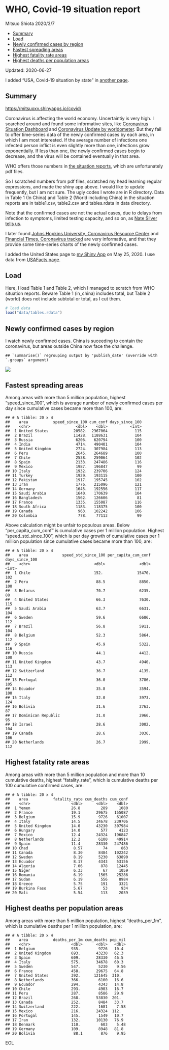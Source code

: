 WHO, Covid-19 situation report
================
Mitsuo Shiota
2020/3/7

  - [Summary](#summary)
  - [Load](#load)
  - [Newly confirmed cases by region](#newly-confirmed-cases-by-region)
  - [Fastest spreading areas](#fastest-spreading-areas)
  - [Highest fatality rate areas](#highest-fatality-rate-areas)
  - [Highest deaths per population
    areas](#highest-deaths-per-population-areas)

Updated: 2020-06-27

I added “USA, Covid-19 situation by state” in [another page](USA.md).

## Summary

<https://mitsuoxv.shinyapps.io/covid/>

Coronavirus is affecting the world economy. Uncertaintiy is very high. I
searched around and found some informative sites, like [Coronavirus
Situation
Dashboard](https://who.maps.arcgis.com/apps/opsdashboard/index.html#/c88e37cfc43b4ed3baf977d77e4a0667)
and [Coronavirus Update by
worldometer](https://www.worldometers.info/coronavirus/). But they fail
to offer time-series data of the newly confirmed cases by each area, in
which I am most interested. If the average number of infections one
infected person inflict is even slightly more than one, infections grow
exponentially. If less than one, the newly confirmed cases begin to
decrease, and the virus will be contained eventually in that area.

WHO offers those numbers in [the situation
reports](https://www.who.int/emergencies/diseases/novel-coronavirus-2019/situation-reports/),
which are unfortunately pdf files.

So I scratched numbers from pdf files, scratched my head learning
regular expressions, and made the shiny app above. I would like to
update frequently, but I am not sure. The ugly codes I wrote are in R
directory. Data in Table 1 (In China) and Table 2 (World including
China) in the situation reports are in table1.csv, table2.csv and
tables.rdata in data directory.

Note that the confirmed cases are not the actual cases, due to delays
from infection to symptoms, limited testing capacity, and so on, as
[Nate Silver tells
us](https://fivethirtyeight.com/features/coronavirus-case-counts-are-meaningless/).

I later found [Johns Hopkins University, Coronavirus Resource
Center](https://coronavirus.jhu.edu/) and [Financial Times, Coronavirus
tracked](https://www.ft.com/content/a26fbf7e-48f8-11ea-aeb3-955839e06441)
are very informative, and that they provide some time-series charts of
the newly confirmed cases.

I added the United States page to [my Shiny
App](https://mitsuoxv.shinyapps.io/covid/) on May 25, 2020. I use data
from [USAFacts
page](https://usafacts.org/visualizations/coronavirus-covid-19-spread-map/).

## Load

Here, I load Table 1 and Table 2, which I managed to scratch from WHO
situation reports. Beware Table 1 (in\_china) includes total, but Table
2 (world) does not include subtotal or total, as I cut them.

``` r
# load data
load("data/tables.rdata")
```

## Newly confirmed cases by region

I watch newly confirmed cases. China is suceeding to contain the
coronavirus, but areas outside China now face the challenge.

    ## `summarise()` regrouping output by 'publish_date' (override with `.groups` argument)

![](README_files/figure-gfm/chart-1.png)<!-- -->

## Fastest spreading areas

Among areas with more than 5 million population, highest
“speed\_since\_100”, which is average number of newly confirmed cases
per day since cumulative cases became more than 100, are:

    ## # A tibble: 20 x 4
    ##    area           speed_since_100 cum_conf days_since_100
    ##    <chr>                    <dbl>    <dbl>          <int>
    ##  1 United States           20582.  2367064            115
    ##  2 Brazil                  11428.  1188631            104
    ##  3 Russia                   6206.   620794            100
    ##  4 India                    4714.   490401            104
    ##  5 United Kingdom           2724.   307984            113
    ##  6 Peru                     2645.   264689            100
    ##  7 Chile                    2538.   259064            102
    ##  8 Spain                    2133.   247486            116
    ##  9 Mexico                   1987.   196847             99
    ## 10 Italy                    1932.   239706            124
    ## 11 Turkey                   1929.   193115            100
    ## 12 Pakistan                 1917.   195745            102
    ## 13 Iran                     1776.   215096            121
    ## 14 Germany                  1645.   192556            117
    ## 15 Saudi Arabia             1640.   170639            104
    ## 16 Bangladesh               1562.   126606             81
    ## 17 France                   1335.   155087            116
    ## 18 South Africa             1183.   118375            100
    ## 19 Canada                    963.   102242            106
    ## 20 Colombia                  778.    77113             99

Above calculation might be unfair to populous areas. Below
“per\_capita\_cum\_conf” is cumulative cases per 1 million population.
Highest “speed\_std\_since\_100”, which is per day growth of cumulative
cases per 1 million population since cumulative cases became more than
100, are:

    ## # A tibble: 20 x 4
    ##    area               speed_std_since_100 per_capita_cum_conf days_since_100
    ##    <chr>                            <dbl>               <dbl>          <int>
    ##  1 Chile                            152.               15470.            102
    ##  2 Peru                              88.5               8850.            100
    ##  3 Belarus                           70.7               6235.             88
    ##  4 United States                     66.3               7630.            115
    ##  5 Saudi Arabia                      63.7               6631.            104
    ##  6 Sweden                            59.6               6686.            112
    ##  7 Brazil                            56.8               5911.            104
    ##  8 Belgium                           52.3               5864.            112
    ##  9 Spain                             45.9               5322.            116
    ## 10 Russia                            44.1               4412.            100
    ## 11 United Kingdom                    43.7               4940.            113
    ## 12 Switzerland                       36.7               4135.            112
    ## 13 Portugal                          36.0               3786.            105
    ## 14 Ecuador                           35.8               3594.            100
    ## 15 Italy                             32.0               3973.            124
    ## 16 Bolivia                           31.6               2763.             87
    ## 17 Dominican Republic                31.0               2966.             95
    ## 18 Israel                            28.6               3002.            104
    ## 19 Canada                            28.6               3036.            106
    ## 20 Netherlands                       26.7               2999.            112

## Highest fatality rate areas

Among areas with more than 5 million population and more than 10
cumulative deaths, highest “fatality\_rate”, which is cumulative deaths
per 100 cumulative confirmed cases, are:

    ## # A tibble: 20 x 4
    ##    area           fatality_rate cum_deaths cum_conf
    ##    <chr>                  <dbl>      <dbl>    <dbl>
    ##  1 Yemen                  26.8         289     1080
    ##  2 France                 19.1       29675   155087
    ##  3 Belgium                15.9        9726    61007
    ##  4 Italy                  14.5       34678   239706
    ##  5 United Kingdom         14.0       43230   307984
    ##  6 Hungary                14.0         577     4123
    ##  7 Mexico                 12.4       24324   196847
    ##  8 Netherlands            12.2        6100    49914
    ##  9 Spain                  11.4       28330   247486
    ## 10 Chad                    8.57         74      863
    ## 11 Canada                  8.30       8484   102242
    ## 12 Sweden                  8.19       5230    63890
    ## 13 Ecuador                 8.17       4343    53156
    ## 14 Algeria                 7.06        878    12445
    ## 15 Niger                   6.33         67     1059
    ## 16 Romania                 6.19       1565    25286
    ## 17 Sudan                   6.19        556     8984
    ## 18 Greece                  5.75        191     3321
    ## 19 Burkina Faso            5.67         53      934
    ## 20 Mali                    5.54        113     2039

## Highest deaths per population areas

Among areas with more than 5 million population, highest
“deaths\_per\_1m”, which is cumulative deaths per 1 million
population, are:

    ## # A tibble: 20 x 4
    ##    area           deaths_per_1m cum_deaths pop_mil
    ##    <chr>                  <dbl>      <dbl>   <dbl>
    ##  1 Belgium                935.        9726   10.4 
    ##  2 United Kingdom         693.       43230   62.3 
    ##  3 Spain                  609.       28330   46.5 
    ##  4 Italy                  575.       34678   60.3 
    ##  5 Sweden                 547.        5230    9.56
    ##  6 France                 458.       29675   64.8 
    ##  7 United States          392.      121645  310.  
    ##  8 Netherlands            366.        6100   16.6 
    ##  9 Ecuador                294.        4343   14.8 
    ## 10 Chile                  293.        4903   16.7 
    ## 11 Peru                   287.        8586   29.9 
    ## 12 Brazil                 268.       53830  201.  
    ## 13 Canada                 252.        8484   33.7 
    ## 14 Switzerland            222.        1681    7.58
    ## 15 Mexico                 216.       24324  112.  
    ## 16 Portugal               145.        1549   10.7 
    ## 17 Iran                   132.       10130   76.9 
    ## 18 Denmark                110.         603    5.48
    ## 19 Germany                109.        8948   81.8 
    ## 20 Bolivia                 88.1        876    9.95

EOL
